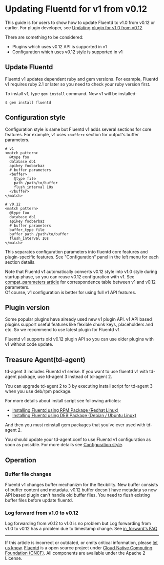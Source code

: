 # Updating Fluentd for v1 from v0.12

This guide is for users to show how to update Fluentd to v1.0 from v0.12
or earlier. For plugin developer, see [Updating plugin for v1.0 from
v0.12](plugin-update-from-v0.12).

There are something to be considered:

-   Plugins which uses v0.12 API is supported in v1
-   Configuration which uses v0.12 style is supported in v1


## Update Fluentd

Fluentd v1 updates dependent ruby and gem versions. For example, Fluentd
v1 requires ruby 2.1 or later so you need to check your ruby version
first.

To install v1, type `gem install` command. Now v1 will be installed:

``` {.CodeRay}
$ gem install fluentd
```


Configuration style
-------------------

Configuration style is same but Fluentd v1 adds several sections for
core features. For example, v1 uses `<buffer>` section for output's
buffer parameters.

``` {.CodeRay}
# v1
<match pattern>
  @type foo
  database db1
  apikey foobarbaz
  # buffer parameters
  <buffer>
    @type file
    path /path/to/buffer
    flush_interval 10s
  </buffer>
</match>

# v0.12
<match pattern>
  @type foo
  database db1
  apikey foobarbaz
  # buffer parameters
  buffer_type file
  buffer_path /path/to/buffer
  flush_interval 10s
</match>
```

This separates configuration parameters into fluentd core features and
plugin-specific features. See "Configuration" panel in the left menu for
each section details.

Note that Fluentd v1 automatically converts v0.12 style into v1.0 style
during startup phase, so you can reuse v0.12 configuration with v1. See
[compat\_parameters article](/articles/api-plugin-helper-compat_parameters.md) for
correspondence table between v1 and v0.12 parameters.\
Of course, v1 configuration is better for using full v1 API features.


Plugin version
--------------

Some popular plugins have already used new v1 plugin API. v1 API based
plugins support useful features like flexible chunk keys, placeholders
and etc. So we recommend to use latest plugin for Fluentd v1.

Fluentd v1 supports old v0.12 plugin API so you can use older plugins
with v1 without code update.


Treasure Agent(td-agent)
------------------------

td-agent 3 includes Fluentd v1 serise. If you want to use fluentd v1
with td-agent package, use td-agent 3 instead of td-agent 2.

You can upgrade td-agent 2 to 3 by executing install script for td-agent
3 when you use deb/rpm package.

For more details about install script see following articles:

-   [Installing Fluentd using RPM Package (Redhat
    Linux)](install-by-rpm)
-   [Installing Fluentd using DEB Package (Debian / Ubuntu
    Linux)](install-by-deb)

And then you must reinstall gem packages that you've ever used with
td-agent 2.

You should update your td-agent.conf to use Fluentd v1 configuration as
soon as possible. For more details see [Configuration
style](#configuration-style).


Operation
---------


### Buffer file changes

Fluentd v1 changes buffer mechanizm for the flexibility. New buffer
consists of buffer content and metadata. v0.12 buffer doesn't have
metadata so new API based plugin can't handle old buffer files. You need
to flush existing buffer files before update fluentd.


### Log forward from v1.0 to v0.12

Log forwarding from v0.12 to v1.0 is no problem but Log forwarding from
v1.0 to v0.12 has a problem due to timestamp change. See [in\_forward's
FAQ](/v0.12/articles/in_forward#i-got-messagepack::unknownexttypeerror-error.-why?)


------------------------------------------------------------------------

If this article is incorrect or outdated, or omits critical information,
please [let us know](https://github.com/fluent/fluentd-docs/issues?state=open).
[Fluentd](http://www.fluentd.org/) is a open source project under [Cloud
Native Computing Foundation (CNCF)](https://cncf.io/). All components
are available under the Apache 2 License.
